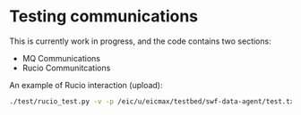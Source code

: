 # Testing communications

This is currently work in progress, and the code contains two sections:
* MQ Communications
* Rucio Communitcations


An example of Rucio interaction (upload):
```bash
./test/rucio_test.py -v -p /eic/u/eicmax/testbed/swf-data-agent/test.txt -d t8.txt -r BNL_PROD_DISK_1 -s group.daq
```